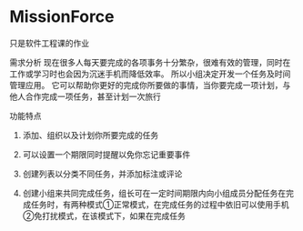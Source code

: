 # MissionForce
只是软件工程课的作业

需求分析
现在很多人每天要完成的各项事务十分繁杂，很难有效的管理，同时在工作或学习时也会因为沉迷手机而降低效率。
所以小组决定开发一个任务及时间管理应用。
它可以帮助你更好的完成你所要做的事情，当你要完成一项计划，与他人合作完成一项任务，甚至计划一次旅行 

功能特点
1.	添加、组织以及计划你所要完成的任务

2.	可以设置一个期限同时提醒以免你忘记重要事件

3.	创建列表以分类不同任务，并添加标注或评论

4.	创建小组来共同完成任务，组长可在一定时间期限内向小组成员分配任务在完成任务时，有两种模式①正常模式，在完成任务的过程中依旧可以使用手机②免打扰模式，在该模式下，如果在完成任务
